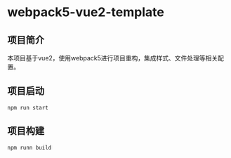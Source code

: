 # webpack5-vue2-template
## 项目简介

本项目基于vue2，使用webpack5进行项目重构，集成样式、文件处理等相关配置。
## 项目启动
``` 
npm run start
```
## 项目构建
```
npm runn build
```